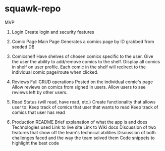 # squawk-repo


MVP
1. Login
Create login and security features

2. Comic Page
Main Page
Generates a comics page by ID grabbed from seeded DB

3. Comicshelf
Have shelves of chosen comics specific to the user.
Give the user the ability to add/remove comics to the shelf.
Display all comics in shelf on user profile.
Each comic in the shelf will redirect to the individual comic page/route when clicked.

4. Reviews
Full CRUD operations
Posted on the individual comic's page
Allow reviews on comics from signed in users.
Allow users to see reviews left by other users.

5. Read Status (will read, have read, etc.)
Create functionality that allows user to:
Keep track of comics that user that wants to read
Keep track of comics that user has read

6. Production README
Brief explanation of what the app is and does
Technologies used
Link to live site
Link to Wiki docs
Discussion of two features that show off the team's technical abilities
Discussion of both challenges faced and the way the team solved them
Code snippets to highlight the best code

